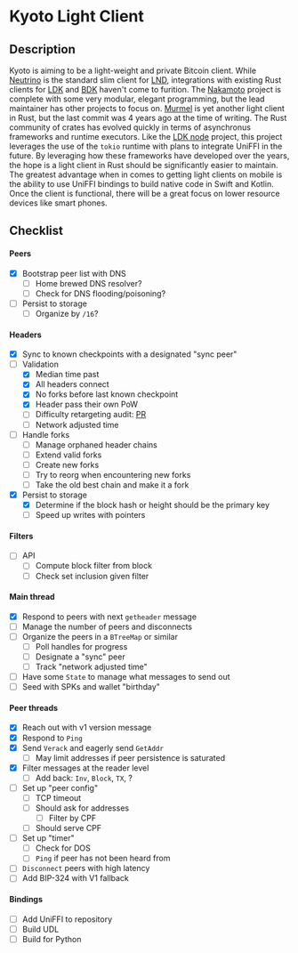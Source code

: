 # Kyoto Light Client

## Description

Kyoto is aiming to be a light-weight and private Bitcoin client. While [Neutrino](https://github.com/lightninglabs/neutrino/blob/master) is the standard slim client for [LND](https://github.com/lightningnetwork/lnd), integrations with existing Rust clients for [LDK](https://github.com/lightningdevkit) and [BDK](https://github.com/bitcoindevkit) haven't come to furition. The [Nakamoto](https://github.com/cloudhead/nakamoto) project is complete with some very modular, elegant programming, but the lead maintainer has other projects to focus on. [Murmel](https://github.com/rust-bitcoin/murmel) is yet another light client in Rust, but the last commit was 4 years ago at the time of writing. The Rust community of crates has evolved quickly in terms of asynchronus frameworks and runtime executors. Like the [LDK node](https://github.com/lightningdevkit/ldk-node?tab=readme-ov-file) project, this project leverages the use of the `tokio` runtime with plans to integrate UniFFI in the future. By leveraging how these frameworks have developed over the years, the hope is a light client in Rust should be significantly easier to maintain. The greatest advantage when in comes to getting light clients on mobile is the ability to use UniFFI bindings to build native code in Swift and Kotlin. Once the client is functional, there will be a great focus on lower resource devices like smart phones.

## Checklist

#### Peers
- [x] Bootstrap peer list with DNS
    - [ ] Home brewed DNS resolver?
    - [ ] Check for DNS flooding/poisoning?
- [ ] Persist to storage 
    - [ ] Organize by `/16`?

#### Headers
- [x] Sync to known checkpoints with a designated "sync peer"
- [ ] Validation
    - [x] Median time past
    - [x] All headers connect
    - [x] No forks before last known checkpoint
    - [x] Header pass their own PoW
    - [ ] Difficulty retargeting audit: [PR](https://github.com/rust-bitcoin/rust-bitcoin/pull/2740)
    - [ ] Network adjusted time
- [ ] Handle forks
    - [ ] Manage orphaned header chains
    - [ ] Extend valid forks
    - [ ] Create new forks
    - [ ] Try to reorg when encountering new forks
    - [ ] Take the old best chain and make it a fork
- [x] Persist to storage
    - [x] Determine if the block hash or height should be the primary key
    - [ ] Speed up writes with pointers

#### Filters

- [ ] API
    - [ ] Compute block filter from block
    - [ ] Check set inclusion given filter

#### Main thread

- [x] Respond to peers with next `getheader` message
- [ ] Manage the number of peers and disconnects
- [ ] Organize the peers in a `BTreeMap` or similar
    - [ ] Poll handles for progress
    - [ ] Designate a "sync" peer
    - [ ] Track "network adjusted time"
- [ ] Have some `State` to manage what messages to send out
- [ ] Seed with SPKs and wallet "birthday"

#### Peer threads

- [x] Reach out with v1 version message
- [x] Respond to `Ping`
- [x] Send `Verack` and eagerly send `GetAddr`
    - [ ] May limit addresses if peer persistence is saturated
- [x] Filter messages at the reader level
    - [ ] Add back: `Inv`, `Block`, `TX`, ?   
- [ ] Set up "peer config"
    - [ ] TCP timeout
    - [ ] Should ask for addresses
        - [ ] Filter by CPF
    - [ ] Should serve CPF
- [ ] Set up "timer"
    - [ ] Check for DOS
    - [ ] `Ping` if peer has not been heard from
- [ ] `Disconnect` peers with high latency
- [ ] Add BIP-324 with V1 fallback

#### Bindings

- [ ] Add UniFFI to repository
- [ ] Build UDL
- [ ] Build for Python